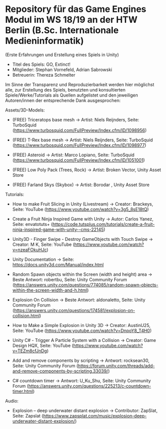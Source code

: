 # Repository für das Game Engines Modul im WS 18/19 an der HTW Berlin (B.Sc. Internationale Medieninformatik) 
(Erste Erfahrungen und Erstellung eines Spiels in Unity)

 - Titel des Spiels: GO, Extinct!
 - Mitglieder: Stephan Vornefeld, Adrian Sabrowski
 - Betreuerin: Thereza Schmelter
 

Im Sinne der Transparenz und Reproduzierbarkeit werden hier möglichst alle, zur Erstellung des Spiels, benutzten und konsultierten Spiele/Werke/Tutorials als Quellen aufgelistet und den jeweiligen Autoren/innen der entsprechende Dank ausgesprochen:


Assets/3D-Models:

- (FREE) Triceratops base mesh -> Artist: Niels Reijnders, Seite: TurboSquid (https://www.turbosquid.com/FullPreview/Index.cfm/ID/1098956)

- (FREE) T-Rex base mesh -> Artist: Niels Reijnders, Seite: TurboSquid (https://www.turbosquid.com/FullPreview/Index.cfm/ID/1098977)

- (FREE) Asteroid -> Artist: Marco Lopiano, Seite: TurboSquid (https://www.turbosquid.com/FullPreview/Index.cfm/ID/1051001)

- (FREE) Low Poly Pack (Trees, Rock) -> Artist: Broken Vector, Unity Asset Store

- (FREE) Farland Skys (Skybox) -> Artist: Borodar , Unity Asset Store




Tutorials:

- How to make Fruit Slicing in Unity (Livestream) -> Creator: Brackeys, Seite: YouTube (https://www.youtube.com/watch?v=3g5_8sE18tQ)

- Create a Fruit Ninja Inspired Game with Unity -> Autor: Carlos Yanez, Seite: envatotuts+ (https://code.tutsplus.com/tutorials/create-a-fruit-ninja-inspired-game-with-unity--cms-22145)

- Unity3D - Finger Swipe - Destroy GameObjects with Touch Swipe -> Creator: M K, Seite: YouTube (https://www.youtube.com/watch?v=nzeaFOkuHJc)

- Unity Documentation -> Seite: https://docs.unity3d.com/Manual/index.html

- Random Spawn objects within the Screen (width and height) area -> Beste Antwort: robertbu, Seite: Unity Community Forum (https://answers.unity.com/questions/774085/random-spawn-objects-within-the-screen-width-and-h.html)

- Explosion On Collision -> Beste Antwort: aldonaletto, Seite: Unity Community Forum (https://answers.unity.com/questions/174581/explosion-on-collision.html)

- How to Make a Simple Explosion in Unity 3D -> Creator: AustinU25, Seite: YouTube (https://www.youtube.com/watch?v=DnpoY8_T4H0)

- Unity C# - Trigger A Particle System with a Collision -> Creator: Game Design HQX, Seite: YouTube (https://www.youtube.com/watch?v=TEZm8cfJnDg)

- Add and remove components by scripting -> Antwort: rocksean30, Seite: Unity Community Forum (https://forum.unity.com/threads/add-and-remove-components-by-scripting.33039/)

- C# countdown timer -> Antwort:  U_Ku_Shu, Seite: Unity Community Forum (https://answers.unity.com/questions/225213/c-countdown-timer.html)



Audio:

- Explosion – deep underwater distant explosion -> Contributor: ZapSlat, Seite: Zapslat (https://www.zapsplat.com/music/explosion-deep-underwater-distant-explosion/)
